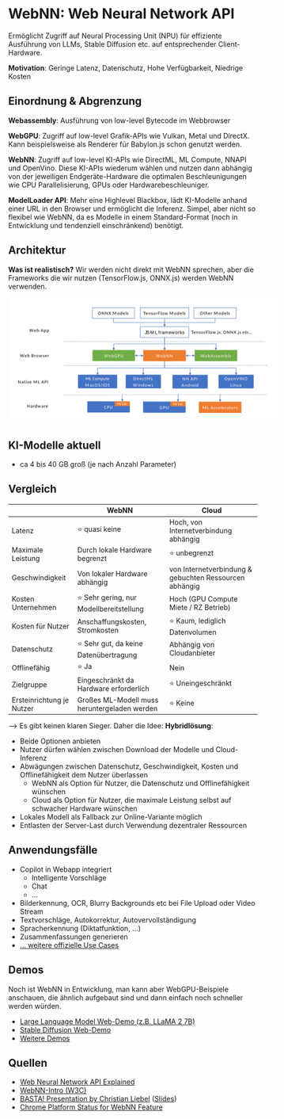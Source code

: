 # WebNN: Web Neural Network API

Ermöglicht Zugriff auf Neural Processing Unit (NPU) für effiziente Ausführung von LLMs, Stable Diffusion etc. auf entsprechender Client-Hardware.

**Motivation**: Geringe Latenz, Datenschutz, Hohe Verfügbarkeit, Niedrige Kosten

## Einordnung & Abgrenzung

**Webassembly**: Ausführung von low-level Bytecode im Webbrowser

**WebGPU**: Zugriff auf low-level Grafik-APIs wie Vulkan, Metal und DirectX. Kann beispielsweise als Renderer für Babylon.js schon genutzt werden.

**WebNN**: Zugriff auf low-level KI-APIs wie DirectML, ML Compute, NNAPI und OpenVino. Diese KI-APIs wiederum wählen und nutzen dann abhängig von der jeweiligen Endgeräte-Hardware die optimalen Beschleunigungen wie CPU Parallelisierung, GPUs oder Hardwarebeschleuniger.

**ModelLoader API**: Mehr eine Highlevel Blackbox, lädt KI-Modelle anhand einer URL in den Browser und ermöglicht die Inferenz. Simpel, aber nicht so flexibel wie WebNN, da es Modelle in einem Standard-Format (noch in Entwicklung und tendenziell einschränkend) benötigt.

## Architektur

**Was ist realistisch?** Wir werden nicht direkt mit WebNN sprechen, aber die Frameworks die wir nutzen (TensorFlow.js, ONNX.js) werden WebNN verwenden.

[<img src="https://github.com/webmachinelearning/webnn/raw/main/content/webnn_arch.png" style="background-color: white; padding: 20px;" alt="WebNN Architecture">](https://github.com/webmachinelearning/webnn/blob/main/explainer.md)

## KI-Modelle aktuell

- ca 4 bis 40 GB groß (je nach Anzahl Parameter)

## Vergleich

|                           | WebNN                                        | Cloud                                                  |
|---------------------------|----------------------------------------------|--------------------------------------------------------|
| Latenz                    | ⭐️ quasi keine                               | Hoch, von Internetverbindung abhängig                  |
| Maximale Leistung         | Durch lokale Hardware begrenzt               | ⭐️ unbegrenzt                                          |
| Geschwindigkeit           | Von lokaler Hardware abhängig                | von Internetverbindung & gebuchten Ressourcen abhängig |
| Kosten Unternehmen        | ⭐️ Sehr gering, nur Modellbereitstellung     | Hoch (GPU Compute Miete / RZ Betrieb)                  |
| Kosten für Nutzer         | Anschaffungskosten, Stromkosten              | ⭐️ Kaum, lediglich Datenvolumen                        |
| Datenschutz               | ⭐️ Sehr gut, da keine Datenübertragung       | Abhängig von Cloudanbieter                             |
| Offlinefähig              | ⭐️ Ja                                        | Nein                                                   |
| Zielgruppe                | Eingeschränkt da Hardware erforderlich       | ⭐️ Uneingeschränkt                                     |
| Ersteinrichtung je Nutzer | Großes ML-Modell muss heruntergeladen werden | ⭐️ Keine                                               |

--> Es gibt keinen klaren Sieger. Daher die Idee: **Hybridlösung**:

- Beide Optionen anbieten
- Nutzer dürfen wählen zwischen Download der Modelle und Cloud-Inferenz
- Abwägungen zwischen Datenschutz, Geschwindigkeit, Kosten und Offlinefähigkeit dem Nutzer überlassen
  - WebNN als Option für Nutzer, die Datenschutz und Offlinefähigkeit wünschen
  - Cloud als Option für Nutzer, die maximale Leistung selbst auf schwacher Hardware wünschen
- Lokales Modell als Fallback zur Online-Variante möglich
- Entlasten der Server-Last durch Verwendung dezentraler Ressourcen

## Anwendungsfälle

- Copilot in Webapp integriert
  - Intelligente Vorschläge
  - Chat
  - ...
- Bilderkennung, OCR, Blurry Backgrounds etc bei File Upload oder Video Stream
- Textvorschläge, Autokorrektur, Autovervollständigung
- Spracherkennung (Diktatfunktion, ...)
- Zusammenfassungen generieren
- [... weitere offizielle Use Cases](https://www.w3.org/TR/webnn/#usecases)

## Demos

Noch ist WebNN in Entwicklung, man kann aber WebGPU-Beispiele anschauen, die ähnlich aufgebaut sind und dann einfach noch schneller werden würden.

- [Large Language Model Web-Demo (z.B. LLaMA 2 7B)](https://webllm.mlc.ai/)
- [Stable Diffusion Web-Demo](https://websd.mlc.ai/)
- [Weitere Demos](https://webmachinelearning.github.io/webnn-samples-intro/)

## Quellen

- [Web Neural Network API Explained](https://github.com/webmachinelearning/webnn/blob/main/explainer.md)
- [WebNN-Intro (W3C)](https://webmachinelearning.github.io/webnn-intro/)
- [BASTA! Presentation by Christian Liebel](https://www.thinktecture.com/contributions/webnn-die-ai-revolution-im-browser/) ([Slides](https://speakerdeck.com/christianliebel/webnn-die-ai-revolution-im-browser))
- [Chrome Platform Status for WebNN Feature](https://chromestatus.com/feature/5738583487938560)
